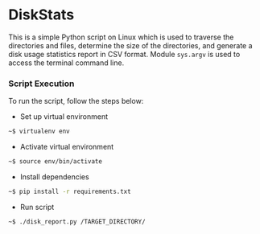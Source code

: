 # DiskStats

This is a simple Python script on Linux which is used to traverse the directories and files, determine the size of the directories, and generate a disk usage statistics report in CSV format. Module ```sys.argv``` is used to access the terminal command line. 

### Script Execution
To run the script, follow the steps below: 

* Set up virtual environment 
```bash
~$ virtualenv env
```
* Activate virtual environment
```bash
~$ source env/bin/activate 
```
* Install dependencies
```bash
~$ pip install -r requirements.txt
```
* Run script
```bash
~$ ./disk_report.py /TARGET_DIRECTORY/
```
